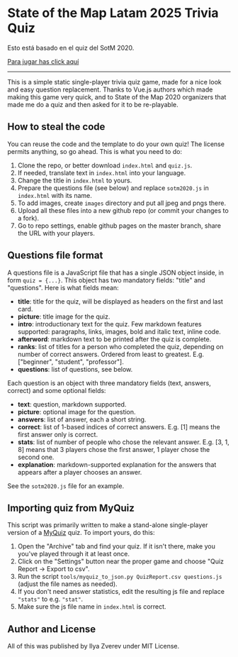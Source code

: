 # State of the Map Latam 2025 Trivia Quiz

Esto está basado en el quiz del SotM 2020.

[Para jugar has click aquí](https://OSMLatam.github.io/sotm-latam2025-quiz/)

-----

This is a simple static single-player trivia quiz game, made for a nice look and easy question replacement.
Thanks to Vue.js authors which made making this game very quick, and to State of the Map 2020 organizers
that made me do a quiz and then asked for it to be re-playable.


## How to steal the code

You can reuse the code and the template to do your own quiz! The license permits anything, so go ahead.
This is what you need to do:

1. Clone the repo, or better download `index.html` and `quiz.js`.
2. If needed, translate text in `index.html` into your language.
3. Change the title in `index.html` to yours.
4. Prepare the questions file (see below) and replace `sotm2020.js` in `index.html` with its name.
5. To add images, create `images` directory and put all jpeg and pngs there.
6. Upload all these files into a new github repo (or commit your changes to a fork).
7. Go to repo settings, enable github pages on the master branch, share the URL with your players.

## Questions file format

A questions file is a JavaScript file that has a single JSON object inside, in form `quiz = {...}`.
This object has two mandatory fields: "title" and "questions". Here is what fields mean:

* __title__: title for the quiz, will be displayed as headers on the first and last card.
* __picture__: title image for the quiz.
* __intro__: introductionary text for the quiz. Few markdown features supported: paragraphs, links, images, bold and italic text, inline code.
* __afterword__: markdown text to be printed after the quiz is complete.
* __ranks__: list of titles for a person who completed the quiz, depending on number of correct answers. Ordered from least to greatest. E.g. ["beginner", "student", "professor"].
* __questions__: list of questions, see below.

Each question is an object with three mandatory fields (text, answers, correct) and some optional fields:

* __text__: question, markdown supported.
* __picture__: optional image for the question.
* __answers__: list of answer, each a short string.
* __correct__: list of 1-based indices of correct answers. E.g. [1] means the first answer only is correct.
* __stats__: list of number of people who chose the relevant answer. E.g. [3, 1, 8] means that 3 players chose the first answer, 1 player chose the second one.
* __explanation__: markdown-supported explanation for the answers that appears after a player chooses an answer.

See the `sotm2020.js` file for an example.

## Importing quiz from MyQuiz

This script was primarily written to make a stand-alone single-player version of a [MyQuiz](myquiz.org) quiz.
To import yours, do this:

1. Open the "Archive" tab and find your quiz. If it isn't there, make you you've played through it at least once.
2. Click on the "Settings" button near the proper game and choose "Quiz Report → Export to csv".
3. Run the script `tools/myquiz_to_json.py QuizReport.csv questions.js` (adjust the file names as needed).
4. If you don't need answer statistics, edit the resulting js file and replace `"stats"` to e.g. `"stat"`.
4. Make sure the js file name in `index.html` is correct.

## Author and License

All of this was published by Ilya Zverev under MIT License.

